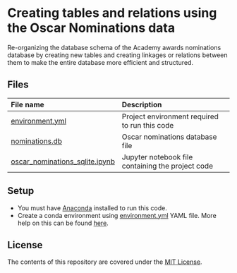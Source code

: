 # Creating tables and relations using the Oscar Nominations data

Re-organizing the database schema of the Academy awards nominations database by creating new tables and creating linkages or relations between them to make the entire database more efficient and structured.

## Files

| File name | Description |
| :--- | :--- |
| [environment.yml](environment.yml) | Project environment required to run this code |
| [nominations.db](nominations.db) | Oscar nominations database file |
| [oscar_nominations_sqlite.ipynb](oscar_nominations_sqlite.ipynb) | Jupyter notebook file containing the project code |

## Setup

- You must have [Anaconda](https://www.continuum.io/downloads) installed to run this code.
- Create a conda environment using [environment.yml](environment.yml) YAML file. More help on this can be found [here](https://conda.io/docs/using/envs.html#use-environment-from-file).

## License

The contents of this repository are covered under the [MIT License](LICENSE).

